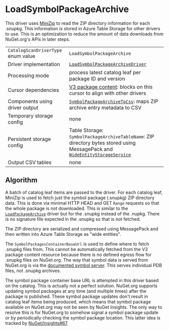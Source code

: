# LoadSymbolPackageArchive

This driver uses [MiniZip](https://www.nuget.org/packages/Knapcode.MiniZip) to read the ZIP directory information for each .snupkg. This information is stored in Azure Table Storage for other drivers to use. This is an optimization to reduce the amount of data downloads from NuGet.org's APIs in later steps.

|                                    |                                                                                                                                                                                       |
| ---------------------------------- | ------------------------------------------------------------------------------------------------------------------------------------------------------------------------------------- |
| `CatalogScanDriverType` enum value | `LoadSymbolPackageArchive`                                                                                                                                                            |
| Driver implementation              | [`LoadSymbolPackageArchiveDriver`](../../src/Worker.Logic/CatalogScan/Drivers/LoadSymbolPackageArchive/LoadSymbolPackageArchiveDriver.cs)                                             |
| Processing mode                    | process latest catalog leaf per package ID and version                                                                                                                                |
| Cursor dependencies                | [V3 package content](https://learn.microsoft.com/en-us/nuget/api/package-base-address-resource): blocks on this cursor to align with other drivers                                    |
| Components using driver output     | [`SymbolPackageArchiveToCsv`](SymbolPackageArchiveToCsv.md): maps ZIP archive entry metadata to CSV                                                                                   |
| Temporary storage config           | none                                                                                                                                                                                  |
| Persistent storage config          | Table Storage:<br />`SymbolPackageArchiveTableName`: ZIP directory bytes stored using MessagePack and [`WideEntityStorageService`](../../src/Logic/WideEntities/WideEntityService.cs) |
| Output CSV tables                  | none                                                                                                                                                                                  |

## Algorithm

A batch of catalog leaf items are passed to the driver. For each catalog leaf, MiniZip is used to fetch just the symbol package (.snupkg) ZIP directory data. This is done via minimal HTTP HEAD and GET `Range` requests so that the whole package is not downloaded. This is similar to the [`LoadPackageArchive`](LoadPackageArchive.md) driver but for the .snupkg instead of the .nupkg. There is no signature file expected in the .snupkg so that is not fetched.

The ZIP directory are serialized and compressed using MessagePack and then written into Azure Table Storage as "wide entities".

The `SymbolPackagesContainerBaseUrl` is used to define where to fetch .snupkg files from. This cannot be automatically fetched from the V3 package content resource because there is no defined egress flow for .snupkg files on NuGet.org. The way that symbol data is served from NuGet.org is via the [documented symbol server](https://learn.microsoft.com/en-us/nuget/create-packages/symbol-packages-snupkg#nugetorg-symbol-server). This serves individual PDB files, not .snupkg archives.

The symbol package container base URL is attempted in this driver based on the catalog. This is actually not a perfect solution. NuGet.org supports updating symbol packages at any time (and multiple times) after the package is published. These symbol package updates don't result in catalog leaf items being produced, which means that symbol package available on NuGet.org may not be seen by NuGet Insights. The only way to resolve this is for NuGet.org to somehow signal a symbol package update or by periodically checking the symbol package location. This latter idea is tracked by [NuGet/Insights#67](https://github.com/NuGet/Insights/issues/67).
